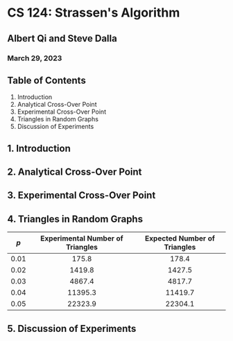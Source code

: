 # CS 124: Strassen's Algorithm 
## Albert Qi and Steve Dalla
### March 29, 2023

## Table of Contents
1. Introduction
2. Analytical Cross-Over Point
3. Experimental Cross-Over Point
4. Triangles in Random Graphs
5. Discussion of Experiments

## 1. Introduction



## 2. Analytical Cross-Over Point



## 3. Experimental Cross-Over Point



## 4. Triangles in Random Graphs

| $p$  | Experimental Number of Triangles | Expected Number of Triangles |
| :---:| :------------------------------: | :--------------------------: |
| 0.01 | 175.8                            | 178.4                        |
| 0.02 | 1419.8                           | 1427.5                       |
| 0.03 | 4867.4                           | 4817.7                       |
| 0.04 | 11395.3                          | 11419.7                      |
| 0.05 | 22323.9                          | 22304.1                      |

## 5. Discussion of Experiments


